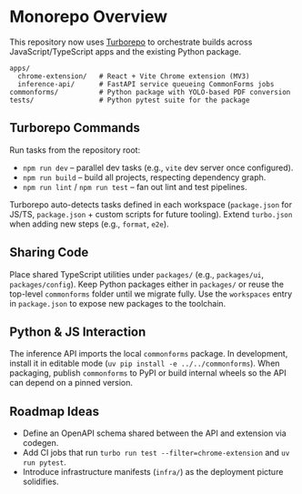 # Monorepo Overview

This repository now uses [Turborepo](https://turbo.build/repo/docs) to orchestrate builds across JavaScript/TypeScript apps and the existing Python package.

```
apps/
  chrome-extension/   # React + Vite Chrome extension (MV3)
  inference-api/      # FastAPI service queueing CommonForms jobs
commonforms/          # Python package with YOLO-based PDF conversion
tests/                # Python pytest suite for the package
```

## Turborepo Commands

Run tasks from the repository root:

- `npm run dev` – parallel dev tasks (e.g., `vite` dev server once configured).
- `npm run build` – build all projects, respecting dependency graph.
- `npm run lint` / `npm run test` – fan out lint and test pipelines.

Turborepo auto-detects tasks defined in each workspace (`package.json` for JS/TS, `package.json` + custom scripts for future tooling). Extend `turbo.json` when adding new steps (e.g., `format`, `e2e`).

## Sharing Code

Place shared TypeScript utilities under `packages/` (e.g., `packages/ui`, `packages/config`). Keep Python packages either in `packages/` or reuse the top-level `commonforms` folder until we migrate fully. Use the `workspaces` entry in `package.json` to expose new packages to the toolchain.

## Python & JS Interaction

The inference API imports the local `commonforms` package. In development, install it in editable mode (`uv pip install -e ../../commonforms`). When packaging, publish `commonforms` to PyPI or build internal wheels so the API can depend on a pinned version.

## Roadmap Ideas

- Define an OpenAPI schema shared between the API and extension via codegen.
- Add CI jobs that run `turbo run test --filter=chrome-extension` and `uv run pytest`.
- Introduce infrastructure manifests (`infra/`) as the deployment picture solidifies.
